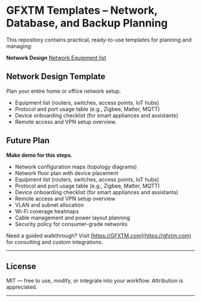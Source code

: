 # GFXTM Templates – Network, Database, and Backup Planning

This repository contains practical, ready-to-use templates for planning and managing:

 **Network Design**
[Network Equipment list](https://docs.google.com/spreadsheets/d/1zZUIWevQFROEjvuYxKxRg_T5jpffooyl/edit?gid=1255874586#gid=1255874586) 

## Network Design Template
Plan your entire home or office network setup.
- Equipment list (routers, switches, access points, IoT hubs)
- Protocol and port usage table (e.g., Zigbee, Matter, MQTT)
- Device onboarding checklist (for smart appliances and assistants)
- Remote access and VPN setup overview.

## Future Plan
**Make demo for this steps.**
- Network configuration maps (topology diagrams)
- Network floor plan with device placement
- Equipment list (routers, switches, access points, IoT hubs)
- Protocol and port usage table (e.g., Zigbee, Matter, MQTT)
- Device onboarding checklist (for smart appliances and assistants)
- Remote access and VPN setup overview
- VLAN and subnet allocation
- Wi-Fi coverage heatmaps
- Cable management and power layout planning
- Security policy for consumer-grade networks

Need a guided walkthrough? Visit [https://GFXTM.com](https://gfxtm.com) for consulting and custom integrations.

---

## License

MIT — free to use, modify, or integrate into your workflow. Attribution is appreciated.

---

